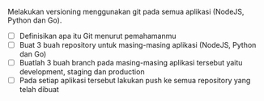 Melakukan versioning menggunakan git pada semua aplikasi (NodeJS, Python dan Go).

- [ ] Definisikan apa itu Git menurut pemahamanmu
- [ ] Buat 3 buah repository untuk masing-masing aplikasi (NodeJS, Python dan Go)
- [ ] Buatlah 3 buah branch pada masing-masing aplikasi tersebut yaitu development, staging dan production
- [ ] Pada setiap aplikasi tersebut lakukan push ke semua repository yang telah dibuat

